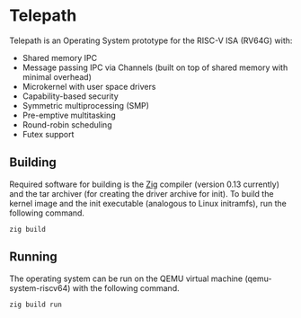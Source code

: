 # Telepath

Telepath is an Operating System prototype for the RISC-V ISA (RV64G) with:

- Shared memory IPC
- Message passing IPC via Channels (built on top of shared memory with minimal overhead)
- Microkernel with user space drivers
- Capability-based security
- Symmetric multiprocessing (SMP)
- Pre-emptive multitasking
- Round-robin scheduling
- Futex support

## Building

Required software for building is the [Zig](https://ziglang.org) compiler (version 0.13 currently) and the tar archiver (for creating the driver archive for init). To build the kernel image and the init executable (analogous to Linux initramfs), run the following command.

```
zig build
```

## Running

The operating system can be run on the QEMU virtual machine (qemu-system-riscv64) with the following command.

```
zig build run
```
